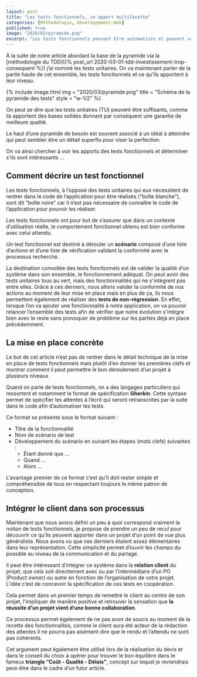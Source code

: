 ```yaml
---
layout: post
title: "Les tests fonctionnels, un apport multifacette"
categories: [Méthodologie, Développement-Web]
published: true
image: "2020/03/pyramide.png"
excerpt: "Les tests fonctionnels peuvent être automatisés et peuvent servir dans la validation et communication client via les scénario qui entraînent la non régression."
---
```


À la suite de notre article abordant la base de la pyramide via la [méthodologie du TDD]({% post_url 2020-03-01-tdd-investissement-trop-consequent %}) j’ai nommé les tests unitaires. On va maintenant parler de la partie haute de cet ensemble, les tests fonctionnels et ce qu’ils apportent à leur niveau. 

{% include image.html img = "2020/03/pyramide.png" title = "Schéma de la pyramide des tests" style = "w-1/2" %}

On peut se dire que les tests unitaires (TU) peuvent être suffisants, comme ils apportent des bases solides donnant par conséquent une garantie de meilleure qualité.

Le haut d’une pyramide de besoin est souvent associé à un idéal à atteindre qui peut sembler être un détail superflu pour viser la perfection. 

On va ainsi chercher à voir les apports des tests fonctionnels et déterminer s'ils sont intéressants ...

## Comment décrire un test fonctionnel 

Les tests fonctionnels, à l’opposé des tests unitaires qui eux nécessitent de rentrer dans le code de l’application pour être réalisés (“boîte blanche”), sont dit “boîte noire” car il n’est pas nécessaire de connaître le code de l’application pour pouvoir les réaliser. 

Les tests fonctionnels ont pour but de s’assurer que dans un contexte d’utilisation réelle, le comportement fonctionnel obtenu est bien conforme avec celui attendu.

Un test fonctionnel est destiné à dérouler un **scénario** composé d’une liste d’actions et d’une liste de vérification validant la conformité avec le processus recherché.

La destination convoitée des tests fonctionnels est de valider la qualité d’un système dans son ensemble, le fonctionnement adéquat. On peut avoir des tests unitaires tous au vert, mais des fonctionnalités qui ne s'intègrent pas entre elles. 
Grâce à ces derniers, nous allons valider la conformité de nos actions au moment de leur mise en place mais en plus de ça, ils nous permettent également de réaliser des **tests de non-régression**. En effet, lorsque l’on va ajouter une fonctionnalité à notre application, on va pouvoir relancer l’ensemble des tests afin de vérifier que notre évolution s'intègre bien avec le reste sans provoquer de problème sur les parties déjà en place précédemment. 

## La mise en place concrète

Le but de cet article n’est pas de rentrer dans le détail technique de la mise en place de tests fonctionnels mais plutôt d’en donner les premières clefs et montrer comment il peut permettre le bon déroulement d’un projet à plusieurs niveaux

Quand on parle de tests fonctionnels, on a des langages particuliers qui ressortent et notamment le format de spécification **Gherkin**.
Cette syntaxe permet de spécifier les attentes à l’écrit qui seront retranscrites par la suite dans le code afin d’automatiser les tests.

Ce format se présente sous le format suivant : 
* Titre de la fonctionnalité
* Nom de scénario de test
* Développement du scénario en suivant les étapes (mots clefs) suivantes :   
  * Étant donné que …
  * Quand …
  * Alors …

L’avantage premier de ce format c’est qu’il doit rester simple et compréhensible de tous en respectant toujours le même patron de conception. 

## Intégrer le client dans son processus

Maintenant que nous avons défini un peu à quoi correspond vraiment la notion de tests fonctionnels, je propose de prendre un peu de recul pour découvrir ce qu’ils peuvent apporter dans un projet d’un point de vue plus généraliste. 
Nous avons vu que ces derniers étaient assez élémentaires dans leur représentation.
Cette simplicité permet d’ouvrir les champs du possible au niveau de la communication et du partage. 

Il peut être intéressant d’intégrer ce système dans la **relation client** du projet, que cela soit directement avec ou par l’intermédiaire d’un PO (Product owner) ou autre en fonction de l’organisation de votre projet. 
L’idée c’est de concevoir la spécification de ces tests en coopération.

Cela permet dans un premier temps de remettre le client au centre de son projet, l’impliquer de manière positive et retrouver la sensation que **la réussite d’un projet vient d’une bonne collaboration**. 

Ce processus permet également de ne pas avoir de soucis au moment de la recette des fonctionnalités, comme le client aura été acteur de la rédaction des attentes il ne pourra pas aisément dire que le rendu et l’attendu ne sont pas cohérents. 

Cet argument peut également être utilisé lors de la réalisation du devis et dans le conseil du choix à opérer pour trouver le bon équilibre dans le fameux **triangle “Coût - Qualité - Délais”**, concept sur lequel je reviendrais peut-être dans le cadre d’un futur article. 


